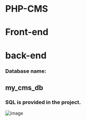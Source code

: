 # PHP-CMS

# Front-end
# back-end
### Database name: 
## my_cms_db
### SQL is provided in the project.
![image](https://github.com/AmirHam-Za/PHP-CMS/assets/125890933/4ec58b2e-1d71-44e3-86c3-5cc8b5a86e25)
